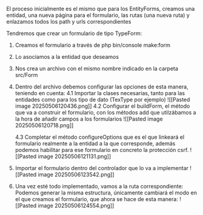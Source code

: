 El proceso inicialmente es el mismo que para los EntityForms, creamos una entidad, una nueva página para el formulario, las rutas (una nueva ruta) y enlazamos todos los path y urls correspondientes

Tendremos que crear un formulario de tipo TypeForm:

1. Creamos el formulario a través de php bin/console make:form
2. Lo asociamos a la entidad que deseamos
3. Nos crea un archivo con el mismo nombre indicado en la carpeta src/Form
4. Dentro del archivo debemos configurar las opciones de esta manera, teniendo en cuenta:
	4.1 Importar la clases necesarias, tanto para las entidades como para los tipo de dato (TexType por ejemplo)
	![[Pasted image 20250506120436.png]]
	4.2 Configurar el buildForm, el método que va a construir el formulario, con los métodos add que utilzábamos a la hora de añadir campos a los formularios
	![[Pasted image 20250506120718.png]]

	4.3 Completar el método configureOptions que es el que linkeará el formulario realmente a la entidad a la que corresponde, además podemos habilitar para ese formulario en concreto la protección csrf.
	![[Pasted image 20250506121131.png]]
	
5. Importar el formulario dentro del controlador que lo va a implementar
  ![[Pasted image 20250506123542.png]]

6. Una vez esté todo implementado, vamos a la ruta correspondiente:
 Podemos generar la misma estructura, únicamente cambiará el modo en el que creamos el formulario, que ahora se hace de esta manera:
![[Pasted image 20250506124554.png]]
